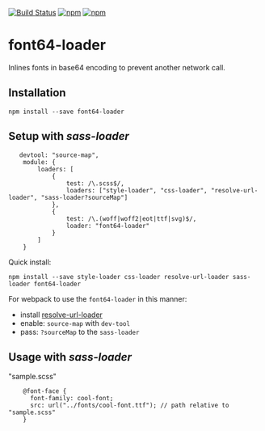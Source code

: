 [![Build Status](https://travis-ci.org/lousando/font64-loader.svg?branch=master)](https://travis-ci.org/lousando/font64-loader)
[![npm](https://img.shields.io/npm/v/font64-loader.svg?maxAge=2592000)]()
[![npm](https://img.shields.io/npm/dm/font64-loader.svg?maxAge=2592000)]()

# font64-loader

Inlines fonts in base64 encoding to prevent another network call.

## Installation
`npm install --save font64-loader`

## Setup with *sass-loader*

```
   devtool: "source-map",
    module: {
        loaders: [
            {
                test: /\.scss$/,
                loaders: ["style-loader", "css-loader", "resolve-url-loader", "sass-loader?sourceMap"]
            },
            {
                test: /\.(woff|woff2|eot|ttf|svg)$/,
                loader: "font64-loader"
            }
        ]
    }
```

Quick install: 

`npm install --save style-loader css-loader resolve-url-loader sass-loader font64-loader`

For webpack to use the `font64-loader` in this manner:

- install [resolve-url-loader](https://github.com/bholloway/resolve-url-loader)
- enable: `source-map` with `dev-tool`
- pass: `?sourceMap` to the `sass-loader`

## Usage with *sass-loader*

"sample.scss"

```
    @font-face {
      font-family: cool-font;
      src: url("../fonts/cool-font.ttf"); // path relative to "sample.scss"
    }
```
